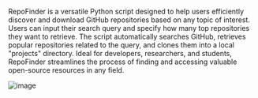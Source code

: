 RepoFinder is a versatile Python script designed to help users efficiently discover and download GitHub repositories based on any topic of interest. Users can input their search query and specify how many top repositories they want to retrieve. The script automatically searches GitHub, retrieves popular repositories related to the query, and clones them into a local "projects" directory. Ideal for developers, researchers, and students, RepoFinder streamlines the process of finding and accessing valuable open-source resources in any field.


![image](https://github.com/user-attachments/assets/eb1b4920-d034-404e-84a6-5e7ba3ab28bc)
